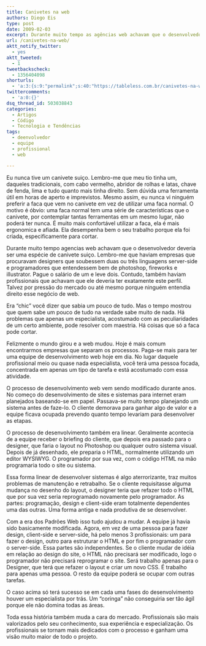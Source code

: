 ```yaml
---
title: Canivetes na web
authors: Diego Eis
type: post
date: 2009-02-03
excerpt: Durante muito tempo as agências web achavam que o desenvolvedor deveria ser uma espécie de canivete suiço.
url: /canivetes-na-web/
aktt_notify_twitter:
  - yes
aktt_tweeted:
  - 1
tweetbackscheck:
  - 1356404098
shorturls:
  - 'a:3:{s:9:"permalink";s:40:"https://tableless.com.br/canivetes-na-web";s:7:"tinyurl";s:26:"https://tinyurl.com/3pa9dxh";s:4:"isgd";s:19:"https://is.gd/EPJnL0";}'
twittercomments:
  - 'a:0:{}'
dsq_thread_id: 503038843
categories:
  - Artigos
  - Código
  - Tecnologia e Tendências
tags:
  - deenvolvedor
  - equipe
  - profissional
  - web

---
```

Eu nunca tive um canivete suiço. Lembro-me que meu tio tinha um, daqueles tradicionais, com cabo vermelho, abridor de rolhas e latas, chave de fenda, lima e tudo quanto mais tinha direito. Sem dúvida uma ferramenta útil em horas de aperto e imprevistos. Mesmo assim, eu nunca vi ninguém preferir a faca que vem no canivete em vez de utilizar uma faca normal.<!--more--> O motivo é óbvio: uma faca normal tem uma série de características que o canivete, por contemplar tantas ferramentas em um mesmo lugar, não poderá ter nunca. É muito mais confortável utilizar a faca, ela é mais ergonomica e afiada. Ela desempenha bem o seu trabalho porque ela foi criada, especificamente para cortar. 

Durante muito tempo agencias web achavam que o desenvolvedor deveria ser uma espécie de canivete suiço. Lembro-me que haviam empresas que procuravam designers que soubessem duas ou três linguagens server-side e programadores que entendessem bem de photoshop, fireworks e illustrator. Pague o salário de um e leve dois. Contudo, também haviam profissionais que achavam que ele deveria ter exatamente este perfil. Talvez por pressão do mercado ou até mesmo porque ninguém entendia direito esse negócio de web.
  
Era “chic” você dizer que sabia um pouco de tudo. Mas o tempo mostrou que quem sabe um pouco de tudo na verdade sabe muito de nada. Há problemas que apenas um especialista, acostumado com as peculiaridades de um certo ambiente, pode resolver com maestria. Há coisas que só a faca pode cortar.
  
Felizmente o mundo girou e a web mudou. Hoje é mais comum encontrarmos empresas que separam os processos. Paga-se mais para ter uma equipe de desenvolvimento web hoje em dia. No lugar daquele profissional meio ou quase nada especialista, você terá uma pessoa focada, concentrada em apenas um tipo de tarefa e está acostumado com essa atividade.

O processo de desenvolvimento web vem sendo modificado durante anos. No começo do desenvolvimento de sites e sistemas para internet eram planejados baseando-se em papel. Passava-se muito tempo planejando um sistema antes de faze-lo. O cliente demorava para ganhar algo de valor e a equipe ficava ocupada prevendo quanto tempo levariam para desenvolver as etapas.
  
O processo de desenvolvimento também era linear. Geralmente acontecia de a equipe receber o briefing do cliente, que depois era passado para o designer, que faria o layout no Photoshop ou qualquer outro sistema visual. Depois de já desenhado, ele preparia o HTML, normalmente utilizando um editor WYSIWYG. O programador por sua vez, com o código HTML na mão programaria todo o site ou sistema.
  
Essa forma linear de desenvolver sistemas é algo aterrorizante, traz muitos problemas de manutenção e retrabalho. Se o cliente requisitasse alguma mudança no desenho do layout, o designer teria que refazer todo o HTML que por sua vez seria reprogramado novamente pelo programador. As partes: programação, design e client-side eram totalmente dependentes uma das outras. Uma forma antiga e nada produtiva de se desenvolver.

Com a era dos Padrões Web isso tudo ajudou a mudar. A equipe já havia sido basicamente modificada. Agora, em vez de uma pessoa para fazer design, client-side e server-side, há pelo menos 3 profissionais: um para fazer o design, outro para estruturar o HTML e por fim o programador com o server-side. Essa partes são independentes. Se o cliente mudar de idéia em relação ao design do site, o HTML não precisará ser modificado, logo o programador não precisará reprogramar o site. Será trabalho apenas para o Designer, que terá que refazer o layout e criar um novo CSS. É trabalho para apenas uma pessoa. O resto da equipe poderá se ocupar com outras tarefas. 

O caso acima só terá sucesso se em cada uma fases do desenvolvimento houver um especialista por trás. Um “coringa” não conseguiria ser tão ágil porque ele não domina todas as áreas. 

Toda essa história também muda a cara do mercado. Profissionais são mais valorizados pelo seu conhecimento, sua experiência e especialização. Os profissionais se tornam mais dedicados com o processo e ganham uma visão muito maior de todo o projeto.
